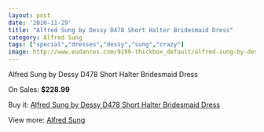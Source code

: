 ```yaml
---
layout: post
date: '2016-11-29'
title: "Alfred Sung by Dessy D478 Short Halter Bridesmaid Dress"
category: Alfred Sung
tags: ["special","dresses","dessy","sung","crazy"]
image: http://www.eudances.com/9196-thickbox_default/alfred-sung-by-dessy-d478-short-halter-bridesmaid-dress.jpg
---
```

Alfred Sung by Dessy D478 Short Halter Bridesmaid Dress

On Sales: **$228.99**
<a href="https://www.eudances.com/en/alfred-sung/3085-alfred-sung-by-dessy-d478-short-halter-bridesmaid-dress.html"><amp-img layout="responsive" width="600" height="600" src="//www.eudances.com/9196-thickbox_default/alfred-sung-by-dessy-d478-short-halter-bridesmaid-dress.jpg" alt="Alfred Sung by Dessy D478 Short Halter Bridesmaid Dress 0" /></a>
<a href="https://www.eudances.com/en/alfred-sung/3085-alfred-sung-by-dessy-d478-short-halter-bridesmaid-dress.html"><amp-img layout="responsive" width="600" height="600" src="//www.eudances.com/9197-thickbox_default/alfred-sung-by-dessy-d478-short-halter-bridesmaid-dress.jpg" alt="Alfred Sung by Dessy D478 Short Halter Bridesmaid Dress 1" /></a>
<a href="https://www.eudances.com/en/alfred-sung/3085-alfred-sung-by-dessy-d478-short-halter-bridesmaid-dress.html"><amp-img layout="responsive" width="600" height="600" src="//www.eudances.com/9198-thickbox_default/alfred-sung-by-dessy-d478-short-halter-bridesmaid-dress.jpg" alt="Alfred Sung by Dessy D478 Short Halter Bridesmaid Dress 2" /></a>
<a href="https://www.eudances.com/en/alfred-sung/3085-alfred-sung-by-dessy-d478-short-halter-bridesmaid-dress.html"><amp-img layout="responsive" width="600" height="600" src="//www.eudances.com/9199-thickbox_default/alfred-sung-by-dessy-d478-short-halter-bridesmaid-dress.jpg" alt="Alfred Sung by Dessy D478 Short Halter Bridesmaid Dress 3" /></a>

Buy it: [Alfred Sung by Dessy D478 Short Halter Bridesmaid Dress](https://www.eudances.com/en/alfred-sung/3085-alfred-sung-by-dessy-d478-short-halter-bridesmaid-dress.html "Alfred Sung by Dessy D478 Short Halter Bridesmaid Dress")

View more: [Alfred Sung](https://www.eudances.com/en/52-alfred-sung "Alfred Sung")